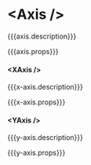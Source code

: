 <Axis \/>
=====================
{{{axis.description}}}

{{{axis.props}}}

#### <XAxis \/>
{{{x-axis.description}}}

{{{x-axis.props}}}


#### <YAxis \/>
{{{y-axis.description}}}

{{{y-axis.props}}}

